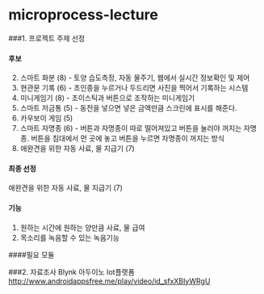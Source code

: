 # microprocess-lecture

###1. 프로젝트 주제 선정
#### 후보
  2. 스마트 화분 (8) - 토양 습도측정, 자동 물주기, 웹에서 실시간 정보확인 및 제어
  3. 현관문 기록 (6) - 초인종을 누르거나 두드리면 사진을 찍어서 기록하는 시스템
  4. 미니게임기 (8) - 조이스틱과 버튼으로 조작하는 미니게임기
  6. 스마트 저금통 (5) - 동전을 넣으면 넣은 금액만큼 스크린에 표시를 해준다.
  7. 카우보이 게임 (5)
  8. 스마트 자명종 (6) - 버튼과 자명종이 따로 떨어져있고 버튼을 눌러야 꺼지는 자명종. 버튼을 침대에서 먼 곳에 놓고 버튼을 누르면 자명종이 꺼지는 방식
  9. 애완견을 위한 자동 사료, 물 지급기 (7)

#### 최종 선정
애완견을 위한 자동 사료, 물 지급기 (7)

#### 기능 
  1. 원하는 시간에 원하는 양만큼 사료, 물 급여
  2. 목소리를 녹음할 수 있는 녹음기능

####필요 모듈

###2. 자료조사
Blynk 아두이노 Iot플랫폼 http://www.androidappsfree.me/play/video/id_sfxXBIyWRgU
